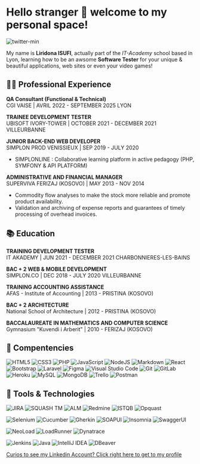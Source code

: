 # Hello stranger 👋 welcome to my personal space!
![twitter-min](https://user-images.githubusercontent.com/79982927/120997794-cb48f280-c787-11eb-87e1-d0a9db6e8a70.jpg)

My name is **Liridona ISUFI**, actually part of the *IT-Academy* school based in Lyon,
learning how to be an awsome **Software Tester** for your unique & beautiful applications, web sites or even your video games!  


## 👩‍💻 Professional Experience
**QA Consultant (Functional & Technical)**  
CGI VAISE | AVRIL 2022 - SEPTEMBER 2025 LYON

**TRAINEE DEVELOPMENT TESTER**  
UBISOFT IVORY-TOWER | OCTOBER 2021 - DECEMBER 2021 VILLEURBANNE

**JUNIOR BACK-END WEB DEVELOPER**  
SIMPLON PROD VENISSIEUX | SEP 2019 - JULY 2020  
- SIMPLONLINE : Collaborative learning platform in active pedagogy (PHP, SYMFONY & API PLATFORM)

**ADMINISTRATIVE AND FINANCIAL MANAGER**  
SUPERVIVA FERIZAJ (KOSOVO) | MAY 2013 - NOV 2014
- Commodity flow analyses to make the stock more reliable and promote product availability.
- Validation and archiving of expense reports and guarantees of timely processing of overhead invoices.


## 📚 Education

**TRAINING DEVELOPMENT TESTER**  
IT AKADEMY | JUN 2021 - DECEMBER 2021 CHARBONNIERES-LES-BAINS

**BAC + 2 WEB & MOBILE DEVELOPMENT**  
SIMPLON.CO | DEC 2018 - JULY 2020 VILLEURBANNE

**TRAINING ACCOUNTING ASSISTANCE**  
AFAS - Institute of Accounting | 2013 - PRISTINA (KOSOVO)

**BAC + 2 ARCHITECTURE**  
National School of Architecture | 2012 - PRISTINA (KOSOVO)

**BACCALAUREATE IN MATHEMATICS AND COMPUTER SCIENCE**  
Gymnasium "Kuvendi i Arberit" | 2010 - FERIZAJ (KOSOVO)


## 🧰 Compentencies

<img alt="HTML5" src="https://img.shields.io/badge/html5-%23E34F26.svg?style=for-the-badge&logo=html5&logoColor=white"/> <img alt="CSS3" src="https://img.shields.io/badge/css3-%231572B6.svg?style=for-the-badge&logo=css3&logoColor=white"/> <img alt="PHP" src="https://img.shields.io/badge/php-%23777BB4.svg?style=for-the-badge&logo=php&logoColor=white"/> <img alt="JavaScript" src="https://img.shields.io/badge/javascript-%23323330.svg?style=for-the-badge&logo=javascript&logoColor=%23F7DF1E"/> <img alt="NodeJS" src="https://img.shields.io/badge/node.js-%2343853D.svg?style=for-the-badge&logo=node-dot-js&logoColor=white" /> <img alt="Markdown" src="https://img.shields.io/badge/markdown-%23000000.svg?style=for-the-badge&logo=markdown&logoColor=white"/> <img alt="React" src="https://img.shields.io/badge/react-%2320232a.svg?style=for-the-badge&logo=react&logoColor=%2361DAFB"/> <img alt="Bootstrap" src="https://img.shields.io/badge/bootstrap-%23563D7C.svg?style=for-the-badge&logo=bootstrap&logoColor=white"/> <img alt="Laravel" src="https://img.shields.io/badge/laravel-%23FF2D20.svg?style=for-the-badge&logo=laravel&logoColor=white"/> <img alt="Figma" src="https://img.shields.io/badge/figma-%23F24E1E.svg?style=for-the-badge&logo=figma&logoColor=white"/> <img alt="Visual Studio Code" src="https://img.shields.io/badge/VisualStudioCode-0078d7.svg?style=for-the-badge&logo=visual-studio-code&logoColor=white"/> <img alt="Git" src="https://img.shields.io/badge/git-%23F05033.svg?style=for-the-badge&logo=git&logoColor=white"/> <img alt="GitLab" src="https://img.shields.io/badge/gitlab-%23181717.svg?style=for-the-badge&logo=gitlab&logoColor=white"/> <img alt="Heroku" src="https://img.shields.io/badge/heroku-%23430098.svg?style=for-the-badge&logo=heroku&logoColor=white"/> <img alt="MySQL" src="https://img.shields.io/badge/mysql-%2300f.svg?style=for-the-badge&logo=mysql&logoColor=white"/> <img alt="MongoDB" src ="https://img.shields.io/badge/MongoDB-%234ea94b.svg?style=for-the-badge&logo=mongodb&logoColor=white"/> <img alt="Trello" src="https://img.shields.io/badge/Trello-%23026AA7.svg?style=for-the-badge&logo=Trello&logoColor=white"/> <img alt="Postman" src="https://img.shields.io/badge/Postman-FF6C37?style=for-the-badge&logo=postman&logoColor=red" />


## 🚀 Tools & Technologies

<!-- QA & Test Management -->
![JIRA](https://img.shields.io/badge/JIRA-0052CC?style=for-the-badge&logo=jira&logoColor=white)
![SQUASH TM](https://img.shields.io/badge/Squash_TM-009688?style=for-the-badge&logoColor=white)
![ALM](https://img.shields.io/badge/MicroFocus_ALM-0071C5?style=for-the-badge&logo=microfocus&logoColor=white)
![Redmine](https://img.shields.io/badge/Redmine-B32024?style=for-the-badge&logo=redmine&logoColor=white)
![ISTQB](https://img.shields.io/badge/ISTQB-0072CE?style=for-the-badge&logoColor=white)
![Opquast](https://img.shields.io/badge/Opquast-00A0C0?style=for-the-badge&logoColor=white)

<!-- Automation & Testing -->
![Selenium](https://img.shields.io/badge/Selenium-43B02A?style=for-the-badge&logo=selenium&logoColor=white)
![Cucumber](https://img.shields.io/badge/Cucumber-23D96C?style=for-the-badge&logo=cucumber&logoColor=white)
![Gherkin](https://img.shields.io/badge/Gherkin-5B9BD5?style=for-the-badge&logoColor=white)
![SOAPUI](https://img.shields.io/badge/SOAPUI-6CB33E?style=for-the-badge&logo=soapui&logoColor=white)
![Insomnia](https://img.shields.io/badge/Insomnia-4000BF?style=for-the-badge&logo=insomnia&logoColor=white)
![SwaggerUI](https://img.shields.io/badge/SwaggerUI-85EA2D?style=for-the-badge&logo=swagger&logoColor=black)

<!-- Load & Performance Testing -->
![NeoLoad](https://img.shields.io/badge/NeoLoad-00A3E0?style=for-the-badge&logoColor=white)
![LoadRunner](https://img.shields.io/badge/LoadRunner-0071C5?style=for-the-badge&logo=microfocus&logoColor=white)
![Dynatrace](https://img.shields.io/badge/Dynatrace-1496FF?style=for-the-badge&logo=dynatrace&logoColor=white)

<!-- CI/CD & Development -->
![Jenkins](https://img.shields.io/badge/Jenkins-D24939?style=for-the-badge&logo=jenkins&logoColor=white)
![Java](https://img.shields.io/badge/Java-007396?style=for-the-badge&logo=java&logoColor=white)
![IntelliJ IDEA](https://img.shields.io/badge/IntelliJ_IDEA-000000?style=for-the-badge&logo=intellijidea&logoColor=white)
![DBeaver](https://img.shields.io/badge/DBeaver-372923?style=for-the-badge&logo=dbeaver&logoColor=white)






[Curios to see my Linkedin Account? Click right here to get to my profile](https://www.linkedin.com/in/liridona-isufi-1077231a4/)

